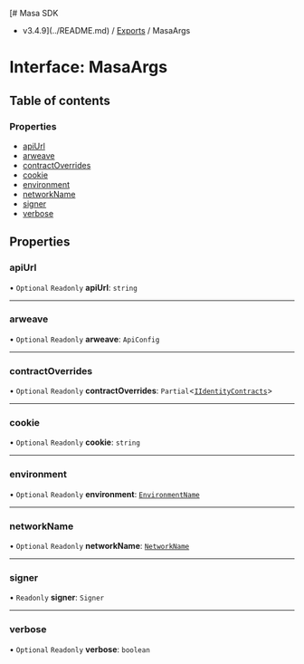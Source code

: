 [# Masa SDK
 - v3.4.9](../README.md) / [Exports](../modules.md) / MasaArgs

# Interface: MasaArgs

## Table of contents

### Properties

- [apiUrl](MasaArgs.md#apiurl)
- [arweave](MasaArgs.md#arweave)
- [contractOverrides](MasaArgs.md#contractoverrides)
- [cookie](MasaArgs.md#cookie)
- [environment](MasaArgs.md#environment)
- [networkName](MasaArgs.md#networkname)
- [signer](MasaArgs.md#signer)
- [verbose](MasaArgs.md#verbose)

## Properties

### apiUrl

• `Optional` `Readonly` **apiUrl**: `string`

___

### arweave

• `Optional` `Readonly` **arweave**: `ApiConfig`

___

### contractOverrides

• `Optional` `Readonly` **contractOverrides**: `Partial`<[`IIdentityContracts`](IIdentityContracts.md)\>

___

### cookie

• `Optional` `Readonly` **cookie**: `string`

___

### environment

• `Optional` `Readonly` **environment**: [`EnvironmentName`](../modules.md#environmentname)

___

### networkName

• `Optional` `Readonly` **networkName**: [`NetworkName`](../modules.md#networkname)

___

### signer

• `Readonly` **signer**: `Signer`

___

### verbose

• `Optional` `Readonly` **verbose**: `boolean`
